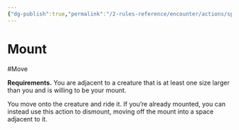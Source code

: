 ```yaml
---
{"dg-publish":true,"permalink":"/2-rules-reference/encounter/actions/specialty-actions/mount/","noteIcon":""}
---
```


# Mount
#Move 

**Requirements.** You are adjacent to a creature that is at least one size larger than you and is willing to be your mount.

You move onto the creature and ride it. If you’re already mounted, you can instead use this action to dismount, moving off the mount into a space adjacent to it.
